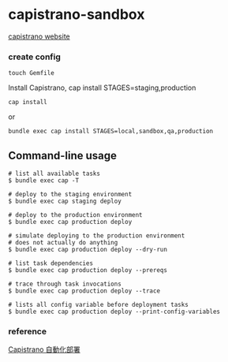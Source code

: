 # capistrano-sandbox

[capistrano website](https://github.com/capistrano/capistrano)

### create config

```
touch Gemfile
```

Install Capistrano, cap install STAGES=staging,production

`cap install`

or

`bundle exec cap install STAGES=local,sandbox,qa,production`

## Command-line usage

```
# list all available tasks
$ bundle exec cap -T

# deploy to the staging environment
$ bundle exec cap staging deploy

# deploy to the production environment
$ bundle exec cap production deploy

# simulate deploying to the production environment
# does not actually do anything
$ bundle exec cap production deploy --dry-run

# list task dependencies
$ bundle exec cap production deploy --prereqs

# trace through task invocations
$ bundle exec cap production deploy --trace

# lists all config variable before deployment tasks
$ bundle exec cap production deploy --print-config-variables
```

### reference
[Capistrano 自動化部署](http://xtony77.logdown.com/posts/210310-notes-capistrano-rails-deployment-automation)
